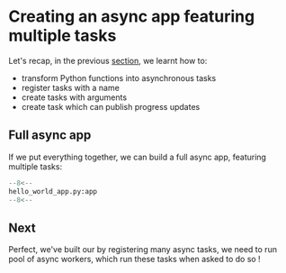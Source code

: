 # Creating an async app featuring multiple tasks
[//]: # (TODO: put ref to the app concept)
Let's recap, in the previous [section](tasks.md), we learnt how to:

- transform Python functions into asynchronous tasks
- register tasks with a name
- create tasks with arguments
- create task which can publish progress updates

## Full async app

If we put everything together, we can build a full async app, featuring multiple tasks:

```python
--8<--
hello_world_app.py:app
--8<--
```

## Next

[//]: # (TODO: put ref to the worker pool concept)
Perfect, we've built our by registering many async tasks, we need to run pool of async workers, which run these tasks when asked to do so ! 